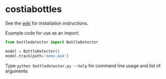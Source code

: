 # costiabottles

See the [wiki](https://github.com/AnthroHydro/costiabottles/wiki) for installation instructions.

Example code for use as an import:

```python
from bottledetector import BottleDetector

model = BottleDetector()
model.track(path='demo.mp4')
```
Type `python bottledetector.py --help` for command line usage and list of arguments.
